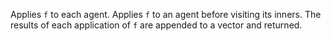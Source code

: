Applies `f` to each agent. Applies `f` to an agent before visiting its inners. The results of each application of `f` are appended to a vector and returned.

